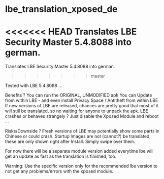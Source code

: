 lbe_translation_xposed_de
=========================
<<<<<<< HEAD
Translates LBE Security Master 5.4.8088  into german.
=======
Translates LBE Security Master 5.4.8088  into german.
>>>>>>> master


Tested with LBE 5.4.8088 ...

Benefits ?
You can run the ORIGINAL, UNMODIFIED apk
You can Update from within LBE - and even install Privacy Space / Antitheft from within LBE
If new versions of LBE are released, chances are pretty good that most of it will still be translated, so no waiting for anyone to unpack the apk.
LBE crashes or behaves strangely ? Just disable the Xposed Module and reboot ...

Risks/Downside ?
Fresh versions of LBE may potentially show some parts in Chinese or could crash.
Startup Images are not (cannot?) be translated, these are only shown right after Install. Simply swipe over them.

For now there will be a separate module version added everytime lbe will get an update as fast as the translation is
finished, too.

Warning:
Use the specific version only for the recommended lbe version to not get any problems/errors with the xposed module.
